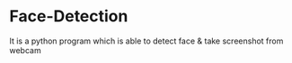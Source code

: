 # Face-Detection
It is a python program which is able  to detect face &amp; take screenshot from webcam
